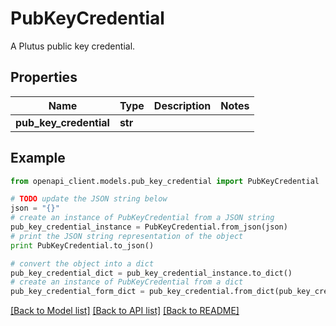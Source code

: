 # PubKeyCredential

A Plutus public key credential.

## Properties
Name | Type | Description | Notes
------------ | ------------- | ------------- | -------------
**pub_key_credential** | **str** |  | 

## Example

```python
from openapi_client.models.pub_key_credential import PubKeyCredential

# TODO update the JSON string below
json = "{}"
# create an instance of PubKeyCredential from a JSON string
pub_key_credential_instance = PubKeyCredential.from_json(json)
# print the JSON string representation of the object
print PubKeyCredential.to_json()

# convert the object into a dict
pub_key_credential_dict = pub_key_credential_instance.to_dict()
# create an instance of PubKeyCredential from a dict
pub_key_credential_form_dict = pub_key_credential.from_dict(pub_key_credential_dict)
```
[[Back to Model list]](../README.md#documentation-for-models) [[Back to API list]](../README.md#documentation-for-api-endpoints) [[Back to README]](../README.md)


